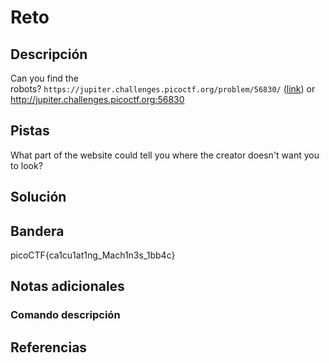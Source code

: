 # Reto

## Descripción
Can you find the robots? `https://jupiter.challenges.picoctf.org/problem/56830/` ([link](https://jupiter.challenges.picoctf.org/problem/56830/)) or http://jupiter.challenges.picoctf.org:56830

## Pistas
What part of the website could tell you where the creator doesn't want you to look?

## Solución


## Bandera

picoCTF{ca1cu1at1ng_Mach1n3s_1bb4c}

## Notas adicionales


### Comando    descripción


## Referencias